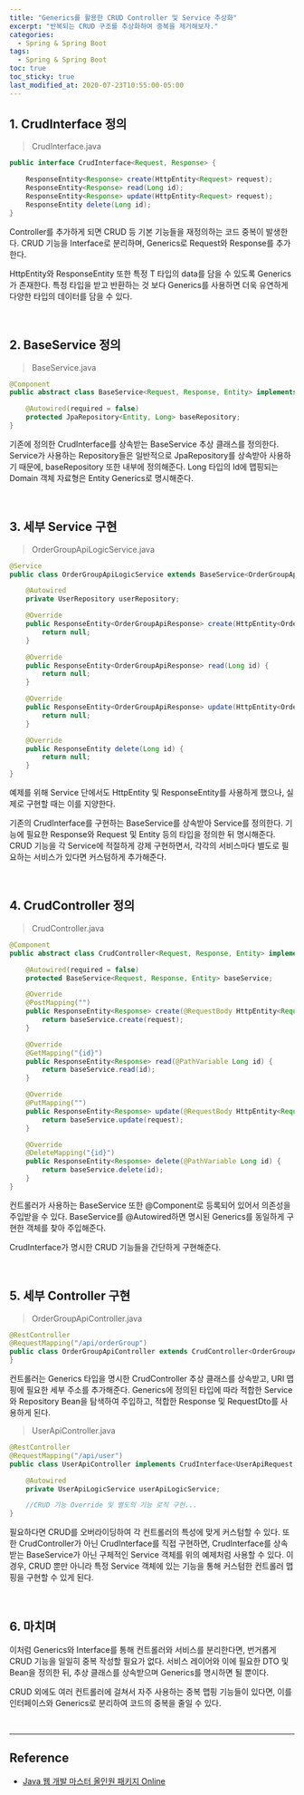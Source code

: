 ```yaml
---
title: "Generics를 활용한 CRUD Controller 및 Service 추상화"
excerpt: "반복되는 CRUD 구조를 추상화하여 중복을 제거해보자."
categories:
  - Spring & Spring Boot
tags:
  - Spring & Spring Boot
toc: true
toc_sticky: true
last_modified_at: 2020-07-23T10:55:00-05:00
---
```


## 1. CrudInterface 정의

> CrudInterface.java

```java
public interface CrudInterface<Request, Response> {

    ResponseEntity<Response> create(HttpEntity<Request> request);
    ResponseEntity<Response> read(Long id);
    ResponseEntity<Response> update(HttpEntity<Request> request);
    ResponseEntity delete(Long id);
}
```

Controller를 추가하게 되면 CRUD 등 기본 기능들을 재정의하는 코드 중복이 발생한다. CRUD 기능을 Interface로 분리하며, Generics로 Request와 Response를 추가한다.

HttpEntity와 ResponseEntity 또한 특정 T 타입의 data를 담을 수 있도록 Generics가 존재한다. 특정 타입을 받고 반환하는 것 보다 Generics를 사용하면 더욱 유연하게 다양한 타입의 데이터를 담을 수 있다.

<br>

## 2. BaseService 정의

> BaseService.java

```java
@Component
public abstract class BaseService<Request, Response, Entity> implements CrudInterface<Request, Response> {

    @Autowired(required = false)
    protected JpaRepository<Entity, Long> baseRepository;
}
```

기존에 정의한 CrudInterface를 상속받는 BaseService 추상 클래스를 정의한다. Service가 사용하는 Repository들은 일반적으로 JpaRepository를 상속받아 사용하기 때문에, baseRepository 또한 내부에 정의해준다. Long 타입의 Id에 맵핑되는 Domain 객체 자료형은 Entity Generics로 명시해준다.

<br>

## 3. 세부 Service 구현

> OrderGroupApiLogicService.java

```java
@Service
public class OrderGroupApiLogicService extends BaseService<OrderGroupApiRequest, OrderGroupApiResponse, OrderGroup> {

    @Autowired
    private UserRepository userRepository;

    @Override
    public ResponseEntity<OrderGroupApiResponse> create(HttpEntity<OrderGroupApiRequest> request) {
        return null;
    }

    @Override
    public ResponseEntity<OrderGroupApiResponse> read(Long id) {
        return null;
    }

    @Override
    public ResponseEntity<OrderGroupApiResponse> update(HttpEntity<OrderGroupApiRequest> request) {
        return null;
    }

    @Override
    public ResponseEntity delete(Long id) {
        return null;
    }
}
```

예제를 위해 Service 단에서도 HttpEntity 및 ResponseEntity를 사용하게 했으나, 실제로 구현할 때는 이를 지양한다.

기존의 CrudInterface를 구현하는 BaseService를 상속받아 Service를 정의한다. 기능에 필요한 Response와 Request 및 Entity 등의 타입을 정의한 뒤 명시해준다. CRUD 기능을 각 Service에 적절하게 강제 구현하면서, 각각의 서비스마다 별도로 필요하는 서비스가 있다면 커스텀하게 추가해준다.

<br>

## 4. CrudController 정의

> CrudController.java

```java
@Component
public abstract class CrudController<Request, Response, Entity> implements CrudInterface<Request, Response> {

    @Autowired(required = false)
    protected BaseService<Request, Response, Entity> baseService;

    @Override
    @PostMapping("")
    public ResponseEntity<Response> create(@RequestBody HttpEntity<Request> request) {
        return baseService.create(request);
    }

    @Override
    @GetMapping("{id}")
    public ResponseEntity<Response> read(@PathVariable Long id) {
        return baseService.read(id);
    }

    @Override
    @PutMapping("")
    public ResponseEntity<Response> update(@RequestBody HttpEntity<Request> request) {
        return baseService.update(request);
    }

    @Override
    @DeleteMapping("{id}")
    public ResponseEntity<Response> delete(@PathVariable Long id) {
        return baseService.delete(id);
    }
}
```

컨트롤러가 사용하는 BaseService 또한 @Component로 등록되어 있어서 의존성을 주입받을 수 있다. BaseService를 @Autowired하면 명시된 Generics를 동일하게 구현한 객체를 찾아 주입해준다.

CrudInterface가 명시한 CRUD 기능들을 간단하게 구현해준다.

<br>

## 5. 세부 Controller 구현

> OrderGroupApiController.java

```java
@RestController
@RequestMapping("/api/orderGroup")
public class OrderGroupApiController extends CrudController<OrderGroupApiRequest, OrderGroupApiResponse, OrderGroup> {
}
```

컨트롤러는 Generics 타입을 명시한 CrudController 추상 클래스를 상속받고, URI 맵핑에 필요한 세부 주소를 추가해준다. Generics에 정의된 타입에 따라 적합한 Service와 Repository Bean을 탐색하여 주입하고, 적합한 Response 및 RequestDto를 사용하게 된다.

> UserApiController.java

```java
@RestController
@RequestMapping("/api/user")
public class UserApiController implements CrudInterface<UserApiRequest, UserApiResponse> {

    @Autowired
    private UserApiLogicService userApiLogicService;

    //CRUD 기능 Override 및 별도의 기능 로직 구현...
}
```

필요하다면 CRUD를 오버라이딩하여 각 컨트롤러의 특성에 맞게 커스텀할 수 있다. 또한 CrudController가 아닌 CrudInterface를 직접 구현하면, CrudInterface를 상속받는 BaseService가 아닌 구체적인 Service 객체를 위의 예제처럼 사용할 수 있다. 이 경우, CRUD 뿐만 아니라 특정 Service 객체에 있는 기능을 통해 커스텀한 컨트롤러 맵핑을 구현할 수 있게 된다.

<br>

## 6. 마치며

이처럼 Generics와 Interface를 통해 컨트롤러와 서비스를 분리한다면, 번거롭게 CRUD 기능을 일일히 중복 작성할 필요가 없다. 서비스 레이어와 이에 필요한 DTO 및 Bean을 정의한 뒤, 추상 클래스를 상속받으며 Generics를 명시하면 될 뿐이다.

CRUD 외에도 여러 컨트롤러에 걸쳐서 자주 사용하는 중복 맵핑 기능들이 있다면, 이를 인터페이스와 Generics로 분리하여 코드의 중복을 줄일 수 있다.

<br>

---

## Reference

* [Java 웹 개발 마스터 올인원 패키지 Online](https://www.fastcampus.co.kr/dev_online_jvweb)
